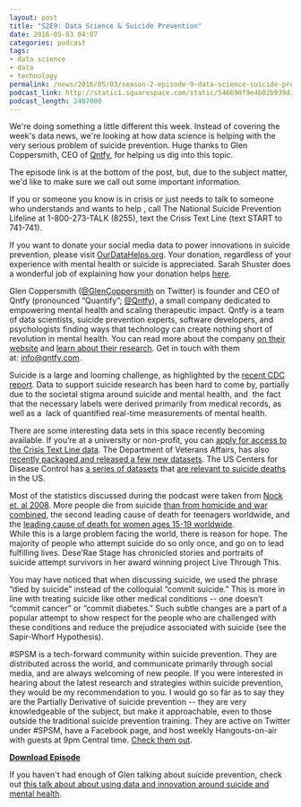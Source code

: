 ```yaml
---
layout: post
title: "S2E9: Data Science & Suicide Prevention"
date: 2016-05-03 04:07
categories: podcast
tags:
- data science
- data
- technology
permalink: /news/2016/05/03/season-2-episode-9-data-science-suicide-prevention
podcast_link: http://static1.squarespace.com/static/546690f9e4b02b939d34b2b1/546691b4e4b01fdff0c848ac/572823718259b5e0087327a3/1462248344255/Partially_Derivative_S2E9.mp3
podcast_length: 2407000
---
```


We're doing something a little different this week. Instead of covering
the week's data news, we're looking at how data science is helping with
the very serious problem of suicide prevention. Huge thanks to Glen
Coppersmith, CEO of [Qntfy](https://qntfy.com), for helping us dig into
this topic.

The episode link is at the bottom of the post, but, due to the subject
matter, we'd like to make sure we call out some important information.

If you or someone you know is in crisis or just needs to talk to someone
who understands and wants to help , call The National Suicide Prevention
Lifeline at 1-800-273-TALK (8255), text the Crisis Text Line (text START
to 741-741).

If you want to donate your social media data to power innovations in
suicide prevention, please visit
[OurDataHelps.org](https://OurDataHelps.org). Your donation, regardless
of your experience with mental health or suicide is appreciated. Sarah
Shuster does a wonderful job of explaining how your donation helps
[here](http://themighty.com/2016/04/donate-your-social-media-for-suicide-prevention/).

Glen Coppersmith
([@GlenCoppersmith](https://twitter.com/GlenCoppersmith) on Twitter) is
founder and CEO of Qntfy (pronounced “Quantify”;
[@Qntfy](https://twitter.com/Qntfy)), a small company dedicated to
empowering mental health and scaling therapeutic impact. Qntfy is a team
of data scientists, suicide prevention experts, software developers, and
psychologists finding ways that technology can create nothing short of
revolution in mental health. You can read more about the company [on
their website](https://qntfy.com) and [learn about their
research](https://qntfy.com/#science). Get in touch with them
at: <info@qntfy.com>.

Suicide is a large and looming challenge, as highlighted by the [recent
CDC report](http://www.cdc.gov/nchs/data/databriefs/db241.pdf). Data to
support suicide research has been hard to come by, partially due to the
societal stigma around suicide and mental health, and  the fact that the
necessary labels were derived primarily from medical records, as well as
a  lack of quantified real-time measurements of mental health. 

There are some interesting data sets in this space recently becoming
available. If you’re at a university or non-profit, you can [apply for
access to the Crisis Text Line
data](http://www.crisistextline.org/open-data/). The Department of
Veterans Affairs, has also [recently packaged and released a few new
datasets](http://va.gov/data). The US Centers for Disease Control has [a
series of
datasets](http://www.cdc.gov/violenceprevention/suicide/statistics/index.html)
that [are relevant to suicide
deaths](http://www.cdc.gov/injury/wisqars/) in the US. 

Most of the statistics discussed during the podcast were taken from
[Nock et. al
2008](http://bjp.rcpsych.org/content/192/2/98.full?linkType=FULL&ck=nck&resid=192/2/98&journalCode=bjprcpsych). More
people die from suicide [than from homicide and war
combined](http://www.who.int/mental_health/suicide-prevention/infographics_2014.pdf?ua=1),
the second leading cause of death for teenagers worldwide, and the
[leading cause of death for women ages 15-19
worldwide](http://www.who.int/mental_health/suicide-prevention/world_report_2014/en/).   
While this is a large problem facing the world, there is reason for
hope. The majority of people who attempt suicide do so only once, and go
on to lead fulfilling lives. Dese’Rae Stage has chronicled stories and
portraits of suicide attempt survivors in her award winning project Live
Through This.

You may have noticed that when discussing suicide, we used the phrase
“died by suicide” instead of the colloquial “commit suicide.” This is
more in line with treating suicide like other medical conditions -- one
doesn’t “commit cancer” or “commit diabetes.” Such subtle changes are a
part of a popular attempt to show respect for the people who are
challenged with these conditions and reduce the prejudice associated
with suicide (see the Sapir-Whorf Hypothesis).

\#SPSM is a tech-forward community within suicide prevention. They are
distributed across the world, and communicate primarily through social
media, and are always welcoming of new people. If you were interested in
hearing about the latest research and strategies within suicide
prevention, they would be my recommendation to you. I would go so far as
to say they are the Partially Derivative of suicide prevention -- they
are very knowledgeable of the subject, but make it approachable, even to
those outside the traditional suicide prevention training. They are
active on Twitter under \#SPSM, have a Facebook page, and host weekly
Hangouts-on-air with guests at 9pm Central time. [Check them
out](http://spsmchat.com). 

[**Download Episode**](http://static1.squarespace.com/static/546690f9e4b02b939d34b2b1/546691b4e4b01fdff0c848ac/572823718259b5e0087327a3/1462248344255/Partially_Derivative_S2E9.mp3)

If you haven't had enough of Glen talking about suicide prevention,
check out [this talk about about using data and innovation around
suicide and mental
health](https://spsmchat.com/2015/05/31/glencoppersmith-chats-live-with-spsm-on-clpsych15-and-innovation-6715-9pcst).
